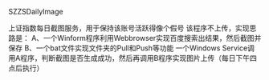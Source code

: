 SZZSDailyImage

上证指数每日截图服务，用于保持该账号活跃得像个假号
该程序不上传，实现思路是：
A、一个Winform程序利用Webbrowser实现百度搜索出结果，然后截图并保存
B、一个bat文件实现文件夹的Pull和Push等功能
一个Windows Service调用A程序，判断截图是否生成成功，然后再调用B程序实现图片上传（每日下午四点后执行）
